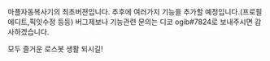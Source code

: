 마플자동복사기의 최초버젼입니다.
추후에 여러가지 기능을 추가할 예정입니다.(프로필 에디트,픽잇수정 등등)
버그제보나 기능관련 문의는 디코 ogib#7824로 보내주시면 감사하겠습니다.

모두 즐거운 로스봇 생활 되시길!
